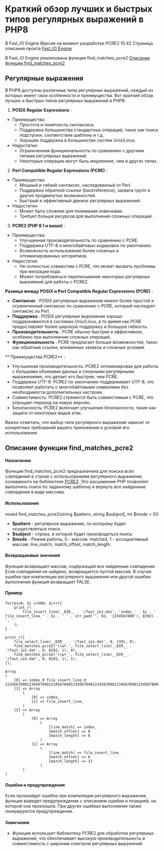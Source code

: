 
# Краткий обзор лучших и быстрых типов регулярных выражений в PHP8


В Fast_IO Engine Версия на момент разработки PCRE2 10.42
Страница описания прокта [Fast_IO Engine](https://github.com/commeta/fast_io)

В Fast_IO Engine реализована функция find_matches_pcre2
[Описание функции find_matches_pcre2](#описание-функции-find_matches_pcre2)



## Регулярные выражения
В PHP8 доступны различные типы регулярных выражений, каждый из которых имеет свои особенности и преимущества. Вот краткий обзор лучших и быстрых типов регулярных выражений в PHP8:

1.  **POSIX Regular Expressions** :
   - Преимущества:
     - Простота и понятность синтаксиса.
     - Поддержка большинства стандартных операций, таких как поиск подстроки, соответствие шаблону и т.д.
     - Хорошая поддержка в большинстве систем Unix/Linux.
   - Недостатки:
     - Ограниченная функциональность по сравнению с другими типами регулярных выражений.
     - Некоторые операции могут быть медленнее, чем в других типах.

2.  **Perl Compatible Regular Expressions (PCRE)** :
   - Преимущества:
     - Мощный и гибкий синтаксис, наследованный от Perl.
     - Поддержка обратной ссылки (backreference), захвата групп и других продвинутых возможностей.
     - Быстрый и эффективный движок регулярных выражений.
   - Недостатки:
     - Может быть сложнее для понимания новичками.
     - Требует больше ресурсов для выполнения сложных операций.

3.  **PCRE2 (PHP 8.1 и выше)** :
   - Преимущества:
     - Улучшенная производительность по сравнению с PCRE.
     - Поддержка UTF-8 и многобайтовых кодировок по умолчанию.
     - Возможность использования более сложных и оптимизированных алгоритмов.
   - Недостатки:
     - Не полностью совместим с PCRE, что может вызвать проблемы при миграции кода.
     - Может потребоваться переписывание некоторых регулярных выражений для работы с PCRE2.

 **Разница между POSIX и Perl Compatible Regular Expressions (PCRE)** :

-  **Синтаксис** : POSIX регулярные выражения имеют более простой и ограниченный синтаксис по сравнению с PCRE, который наследует синтаксис из Perl.
-  **Поддержка** : POSIX регулярные выражения хорошо поддерживаются в системах Unix/Linux, в то время как PCRE предоставляет более широкую поддержку и большую гибкость.
-  **Производительность** : PCRE обычно быстрее и эффективнее, особенно при выполнении сложных операций.
-  **Функциональность** : PCRE предлагает больше возможностей, таких как обратные ссылки, вложенные захваты и сложные условия.

 ** Преимущества PCRE2** :

- Улучшенная производительность: PCRE2 оптимизирован для работы с большими объемами данных и сложными регулярными выражениями, что делает его быстрее, чем PCRE.
- Поддержка UTF-8: PCRE2 по умолчанию поддерживает UTF-8, что позволяет работать с многобайтовыми символами без необходимости дополнительных настроек.
- Совместимость: PCRE2 стремится быть совместимым с PCRE, что упрощает переход на новую версию.
- Безопасность: PCRE2 включает улучшения безопасности, такие как защита от некоторых видов атак.

Важно отметить, что выбор типа регулярного выражения зависит от конкретных требований вашего приложения и условий его использования.




## Описание функции find_matches_pcre2

#### Назначение
Функция find_matches_pcre2 предназначена для поиска всех совпадений в строке с использованием регулярного выражения, основанного на библиотеке [PCRE2](https://pcre2project.github.io/pcre2/doc/html/index.html). Это расширение PHP позволяет выполнить поиск по заданному шаблону и вернуть все найденные совпадения в виде массива.

#### Использование
mixed find_matches_pcre2(string $pattern, string $subject[, int $mode = 0])


- **$pattern** - регулярное выражение, по которому будет осуществляться поиск.
- **$subject** - строка, в которой будет производиться поиск.
- **$mode** - Режим работы, 0 - массив: matched, 1 - ассоциативный массив: line_match, match_offset, match_length.


#### Возвращаемые значения
Функция возвращает массив, содержащий все найденные совпадения. Если совпадений не найдено, возвращается пустой массив. В случае ошибки при компиляции регулярного выражения или другой ошибки выполнения функция возвращает FALSE.

#### Пример
```
for($i=0; $i <=500; $i++){
	print_r(
		file_insert_line(__DIR__ . '/fast_io1.dat', 'index_' . $i . ' file_insert_line_' . $i . ' ' . str_pad('', 92, '1234567890'), 8192) . ', '
	);
}

print_r([
	file_select_line(__DIR__ . '/fast_io1.dat', 0, 1391, 0),
	find_matches_pcre2('\\w+_', file_select_line(__DIR__ . '/fast_io1.dat', 0, 8192, 1), 0),
	find_matches_pcre2('\\w+_', file_select_line(__DIR__ . '/fast_io1.dat', 0, 8192, 1), 1),
]);

Array
(
    [0] => index_0 file_insert_line_0 12345678901234567890123456789012345678901234567890123456789012345678901234567890123456789012
    [1] => Array
        (
            [0] => index_
            [1] => file_insert_line_
        )
    [2] => Array
        (
            [0] => Array
                (
                    [line_match] => index_
                    [match_offset] => 0
                    [match_length] => 6
                )
            [1] => Array
                (
                    [line_match] => file_insert_line_
                    [match_offset] => 6
                    [match_length] => 17
                )
        )
)

```

#### Ошибки и предупреждения
Если произойдет ошибка при компиляции регулярного выражения, функция выведет предупреждение с описанием ошибки и позицией, на которой она произошла. При других ошибках выполнения также генерируются предупреждения.

#### Замечания
- Функция использует библиотеку PCRE2 для обработки регулярных выражений, что обеспечивает высокую производительность и совместимость с широким спектром регулярных выражений.




